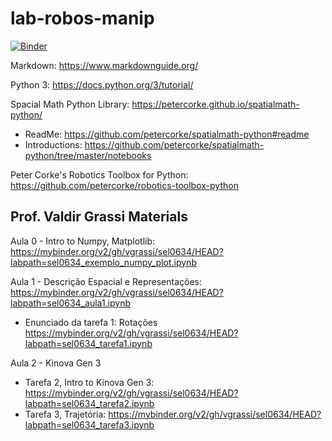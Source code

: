 # lab-robos-manip

[![Binder](https://mybinder.org/badge_logo.svg)](https://mybinder.org/v2/gh/RafaelBaquero/lab-robos-manip/HEAD)

Markdown: https://www.markdownguide.org/

Python 3: https://docs.python.org/3/tutorial/

Spacial Math Python Library: https://petercorke.github.io/spatialmath-python/
  - ReadMe: https://github.com/petercorke/spatialmath-python#readme
  - Introductions: https://github.com/petercorke/spatialmath-python/tree/master/notebooks

Peter Corke's Robotics Toolbox for Python: https://github.com/petercorke/robotics-toolbox-python

## Prof. Valdir Grassi Materials

Aula 0 - Intro to Numpy, Matplotlib: https://mybinder.org/v2/gh/vgrassi/sel0634/HEAD?labpath=sel0634_exemplo_numpy_plot.ipynb
  
Aula 1 - Descrição Espacial e Representações: https://mybinder.org/v2/gh/vgrassi/sel0634/HEAD?labpath=sel0634_aula1.ipynb
  - Enunciado da tarefa 1: Rotações https://mybinder.org/v2/gh/vgrassi/sel0634/HEAD?labpath=sel0634_tarefa1.ipynb
  
Aula 2 - Kinova Gen 3
  - Tarefa 2, Intro to Kinova Gen 3: https://mybinder.org/v2/gh/vgrassi/sel0634/HEAD?labpath=sel0634_tarefa2.ipynb
  - Tarefa 3, Trajetória: https://mybinder.org/v2/gh/vgrassi/sel0634/HEAD?labpath=sel0634_tarefa3.ipynb 
